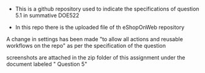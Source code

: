 - This is a github repository used to indicate the specifications of question 5.1 in summative DOE522

- In this repo there is the uploaded file of th eShopOnWeb repository 

A change in settings has been made "to allow all actions and reusable workflows on the repo"
as per the  specification of the question 

screenshots are attached in the zip folder of this assignment under the document 
labeled " Question 5"
